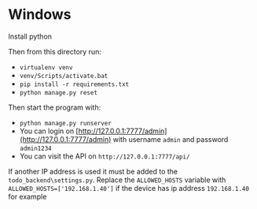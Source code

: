 # Windows
Install python

Then from this directory run:
 - `virtualenv venv`
 - `venv/Scripts/activate.bat`
 - `pip install -r requirements.txt`
 - `python manage.py reset`

Then start the program with:
- `python manage.py runserver`
- You can login on [http://127.0.0.1:7777/admin](http://127.0.0.1:7777/admin) with username `admin` and password `admin1234`
- You can visit the API on `http://127.0.0.1:7777/api/`

If another IP address is used it must be added to the `todo_backend\settings.py`. Replace the `ALLOWED_HOSTS` variable with `ALLOWED_HOSTS=['192.168.1.40']` if the device has ip address `192.168.1.40` for example

